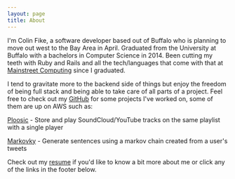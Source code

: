 ```yaml
---
layout: page
title: About
---
```


I'm Colin Fike, a software developer based out of Buffalo who is planning to
move out west to the Bay Area in April. Graduated from the University at Buffalo
with a bachelors in Computer Science in 2014. Been cutting my teeth with Ruby
and Rails and all the tech/languages that come with that at
[Mainstreet Computing](https://mainstreetcomputing.com/) since I
graduated.

I tend to gravitate more to the backend side of things but enjoy the freedom
of being full stack and being able to take care of all parts of a project.
Feel free to check out my [GitHub](https://github.com/colinfike)
for some projects I've worked on, some of them are up on AWS such
as:

[Ploosic](https://ploosic.com/playlists/1) - Store and play SoundCloud/YouTube tracks on the same playlist with a single player

[Markovky](https://markovky.com) - Generate sentences using a markov chain created from a user's tweets

Check out my [resume](/ColinFikeResume.pdf) if you'd like to know a bit more about me or
click any of the links in the footer below.

